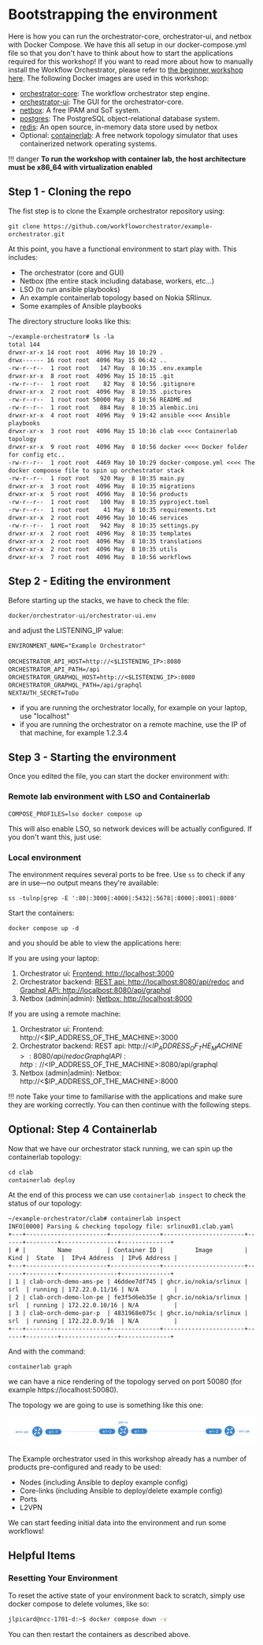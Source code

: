 # Bootstrapping the environment


Here is how you can run the orchestrator-core, orchestrator-ui, and netbox with Docker Compose. We have this all
setup in our docker-compose.yml file so that you don't have to think about how to start the applications required for this workshop! If you want to read more about how to manually install the Workflow Orchestrator, please refer to [the beginner workshop here](../beginner/debian.md). The following Docker images are used in this workshop:

* [orchestrator-core](https://github.com/workfloworchestrator/orchestrator-core/pkgs/container/orchestrator-core): The workflow orchestrator step engine.
* [orchestrator-ui](https://github.com/workfloworchestrator/orchestrator-ui/pkgs/container/orchestrator-ui): The
  GUI for the orchestrator-core.
* [netbox](https://docs.netbox.dev/en/stable/): A free IPAM and SoT system.
* [postgres](https://hub.docker.com/_/postgres): The PostgreSQL object-relational database system.
* [redis](https://redis.io/): An open source, in-memory data store used by netbox
* Optional: [containerlab](https://containerlab.dev/): A free network topology simulator that uses containerized
  network operating systems.

!!! danger
    **To run the workshop with container lab, the host architecture must be x86_64 with virtualization
    enabled**

## Step 1 - Cloning the repo
The fist step is to clone the Example orchestrator repository using:
```
git clone https://github.com/workfloworchestrator/example-orchestrator.git
```
At this point, you have a functional environment to start play with. This includes:

* The orchestrator (core and GUI)
* Netbox (the entire stack including database, workers, etc...)
* LSO (to run ansible playbooks)
* An example containerlab topology based on Nokia SRlinux.
* Some examples of Ansible playbooks

The directory structure looks like this:
```
~/example-orchestrator# ls -la
total 144
drwxr-xr-x 14 root root  4096 May 10 10:29 .
drwx------ 16 root root  4096 May 15 06:42 ..
-rw-r--r--  1 root root   147 May  8 10:35 .env.example
drwxr-xr-x  8 root root  4096 May 15 10:15 .git
-rw-r--r--  1 root root    82 May  8 10:56 .gitignore
drwxr-xr-x  2 root root  4096 May  8 10:35 .pictures
-rw-r--r--  1 root root 50000 May  8 10:56 README.md
-rw-r--r--  1 root root   884 May  8 10:35 alembic.ini
drwxr-xr-x  4 root root  4096 May  9 19:42 ansible <<<< Ansible playbooks
drwxr-xr-x  3 root root  4096 May 15 10:16 clab <<<< Containerlab topology
drwxr-xr-x  9 root root  4096 May  8 10:56 docker <<<< Docker folder for config etc..
-rw-r--r--  1 root root  4469 May 10 10:29 docker-compose.yml <<<< The docker compoose file to spin up orchestrator stack
-rw-r--r--  1 root root   920 May  8 10:35 main.py
drwxr-xr-x  3 root root  4096 May  8 10:35 migrations
drwxr-xr-x  5 root root  4096 May  8 10:56 products
-rw-r--r--  1 root root   100 May  8 10:35 pyproject.toml
-rw-r--r--  1 root root    41 May  8 10:35 requirements.txt
drwxr-xr-x  2 root root  4096 May 10 10:46 services
-rw-r--r--  1 root root   942 May  8 10:35 settings.py
drwxr-xr-x  2 root root  4096 May  8 10:35 templates
drwxr-xr-x  2 root root  4096 May  8 10:35 translations
drwxr-xr-x  2 root root  4096 May  8 10:35 utils
drwxr-xr-x  7 root root  4096 May  8 10:56 workflows
```

## Step 2 - Editing the environment
Before starting up the stacks, we have to check the file:

```
docker/orchestrator-ui/orchestrator-ui.env
```

and adjust the LISTENING_IP value:

```
ENVIRONMENT_NAME="Example Orchestrator"

ORCHESTRATOR_API_HOST=http://<$LISTENING_IP>:8080
ORCHESTRATOR_API_PATH=/api
ORCHESTRATOR_GRAPHQL_HOST=http://<$LISTENING_IP>:8080
ORCHESTRATOR_GRAPHQL_PATH=/api/graphql
NEXTAUTH_SECRET=ToDo
```
* if you are running the orchestrator locally, for example on your laptop, use "localhost"
* if you are running the orchestrator on a remote machine, use the IP of that machine, for example 1.2.3.4

## Step 3 - Starting the environment
Once you edited the file, you can start the docker environment with:

### Remote lab environment with LSO and Containerlab
```
COMPOSE_PROFILES=lso docker compose up
```
This will also enable LSO, so network devices will be actually configured. If you don't want this, just use:

### Local environment

The environment requires several ports to be free.
Use `ss` to check if any are in use—no output means they're available:

```
ss -tulnp|grep -E ':80|:3000|:4000|:5432|:5678|:8000|:8001|:8080'
```

Start the containers:

```
docker compose up -d
```

and you should be able to view the
applications here:

If you are using your laptop:

1. Orchestrator ui: [Frontend: http://localhost:3000](http://localhost:3000)
2. Orchestrator backend: [REST api: http://localhost:8080/api/redoc](http://localhost:8080/api/redoc) and  
   [Graphql API: http://localbost:8080/api/graphql](http://localbost:8080/api/graphql)
3. Netbox (admin|admin): [Netbox: http://localhost:8000](http://localhost:8000)

If you are using a remote machine:

1. Orchestrator ui: Frontend: http://<$IP_ADDRESS_OF_THE_MACHINE>:3000
2. Orchestrator backend: REST api: http://<$IP_ADDRESS_OF_THE_MACHINE>:8080/api/redoc
   Graphql API: http://<$IP_ADDRESS_OF_THE_MACHINE>:8080/api/graphql
3. Netbox (admin|admin): Netbox: http://<$IP_ADDRESS_OF_THE_MACHINE>:8000

!!! note
    Take your time to familiarise with the applications and make sure they are working correctly. You can then
    continue with the following steps.

## Optional: Step 4 Containerlab
Now that we have our orchestrator stack running, we can spin up the containerlab topology:

```
cd clab
containerlab deploy
```
At the end of this process we can use `containerlab inspect` to check the status of our topology:

```
~/example-orchestrator/clab# containerlab inspect
INFO[0000] Parsing & checking topology file: srlinux01.clab.yaml
+---+-----------------------+--------------+-----------------------+------+---------+----------------+--------------+
| # |         Name          | Container ID |         Image         | Kind |  State  |  IPv4 Address  | IPv6 Address |
+---+-----------------------+--------------+-----------------------+------+---------+----------------+--------------+
| 1 | clab-orch-demo-ams-pe | 46ddee7df745 | ghcr.io/nokia/srlinux | srl  | running | 172.22.0.11/16 | N/A          |
| 2 | clab-orch-demo-lon-pe | fe3f5d6eb35e | ghcr.io/nokia/srlinux | srl  | running | 172.22.0.10/16 | N/A          |
| 3 | clab-orch-demo-par-p  | 4831968e075c | ghcr.io/nokia/srlinux | srl  | running | 172.22.0.9/16  | N/A          |
+---+-----------------------+--------------+-----------------------+------+---------+----------------+--------------+
```

And with the command:
```
containerlab graph
```
we can have a nice rendering of the topology served on port 50080 (for example https://localhost:50080).

The topology we are going to use is something like this one:

![3nodes_topology](../images/clab_topology.png)

The Example orchestrator used in this workshop already has a number of products pre-configured and ready to be used:

* Nodes (including Ansible to deploy example config)
* Core-links (including Ansible to deploy/delete example config)
* Ports
* L2VPN

We can start feeding initial data into the environment and run some workflows!

## Helpful Items

### Resetting Your Environment

To reset the active state of your environment back to scratch, simply use docker compose to delete volumes, like so:

```bash
jlpicard@ncc-1701-d:~$ docker compose down -v
```

You can then restart the containers as described above.
